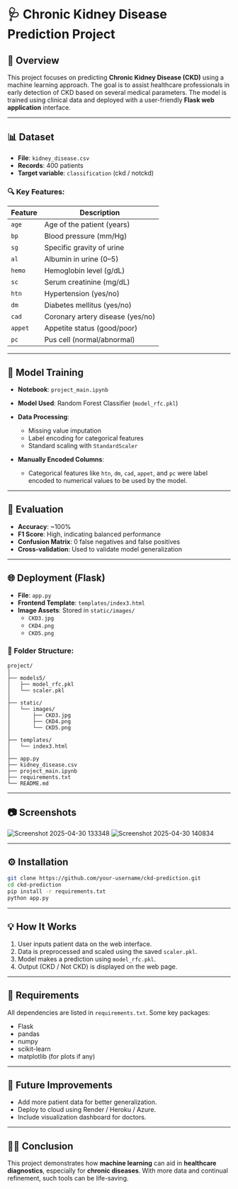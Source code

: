 
# 🩺 Chronic Kidney Disease Prediction Project

## 📌 Overview
This project focuses on predicting **Chronic Kidney Disease (CKD)** using a machine learning approach. The goal is to assist healthcare professionals in early detection of CKD based on several medical parameters. The model is trained using clinical data and deployed with a user-friendly **Flask web application** interface.

---

## 📊 Dataset

- **File**: `kidney_disease.csv`
- **Records**: 400 patients
- **Target variable**: `classification` (ckd / notckd)

### 🔍 Key Features:
| Feature | Description |
|---------|-------------|
| `age` | Age of the patient (years) |
| `bp` | Blood pressure (mm/Hg) |
| `sg` | Specific gravity of urine |
| `al` | Albumin in urine (0–5) |
| `hemo` | Hemoglobin level (g/dL) |
| `sc` | Serum creatinine (mg/dL) |
| `htn` | Hypertension (yes/no) |
| `dm` | Diabetes mellitus (yes/no) |
| `cad` | Coronary artery disease (yes/no) |
| `appet` | Appetite status (good/poor) |
| `pc` | Pus cell (normal/abnormal) |

---

## 🧠 Model Training

- **Notebook**: `project_main.ipynb`
- **Model Used**: Random Forest Classifier (`model_rfc.pkl`)
- **Data Processing**:
  - Missing value imputation
  - Label encoding for categorical features
  - Standard scaling with `StandardScaler`

- **Manually Encoded Columns**:
  - Categorical features like `htn`, `dm`, `cad`, `appet`, and `pc` were label encoded to numerical values to be used by the model.

---

## 🧪 Evaluation

- **Accuracy**: ~100%
- **F1 Score**: High, indicating balanced performance
- **Confusion Matrix**: 0 false negatives and false positives
- **Cross-validation**: Used to validate model generalization

---

## 🌐 Deployment (Flask)

- **File**: `app.py`
- **Frontend Template**: `templates/index3.html`
- **Image Assets**: Stored in `static/images/`
  - `CKD3.jpg`
  - `CKD4.png`
  - `CKD5.png`

### 🔧 Folder Structure:
```
project/
│
├── models5/
│   ├── model_rfc.pkl
│   └── scaler.pkl
│
├── static/
│   └── images/
│       ├── CKD3.jpg
│       ├── CKD4.png
│       └── CKD5.png
│
├── templates/
│   └── index3.html
│
├── app.py
├── kidney_disease.csv
├── project_main.ipynb
├── requirements.txt
└── README.md
```

---

## 📷 Screenshots

![Screenshot 2025-04-30 133348](https://github.com/user-attachments/assets/cb5e82bc-6e82-4a66-8fc3-1b1dce90054c)
![Screenshot 2025-04-30 140834](https://github.com/user-attachments/assets/c1be3fd5-5d13-4113-9bff-5f5c453f5dd0)

---

## ⚙️ Installation

```bash
git clone https://github.com/your-username/ckd-prediction.git
cd ckd-prediction
pip install -r requirements.txt
python app.py
```

---

## 💡 How It Works

1. User inputs patient data on the web interface.
2. Data is preprocessed and scaled using the saved `scaler.pkl`.
3. Model makes a prediction using `model_rfc.pkl`.
4. Output (CKD / Not CKD) is displayed on the web page.

---

## 📁 Requirements

All dependencies are listed in `requirements.txt`. Some key packages:
- Flask
- pandas
- numpy
- scikit-learn
- matplotlib (for plots if any)

---

## 📣 Future Improvements

- Add more patient data for better generalization.
- Deploy to cloud using Render / Heroku / Azure.
- Include visualization dashboard for doctors.

---

## 👨‍⚕️ Conclusion

This project demonstrates how **machine learning** can aid in **healthcare diagnostics**, especially for **chronic diseases**. With more data and continual refinement, such tools can be life-saving.
